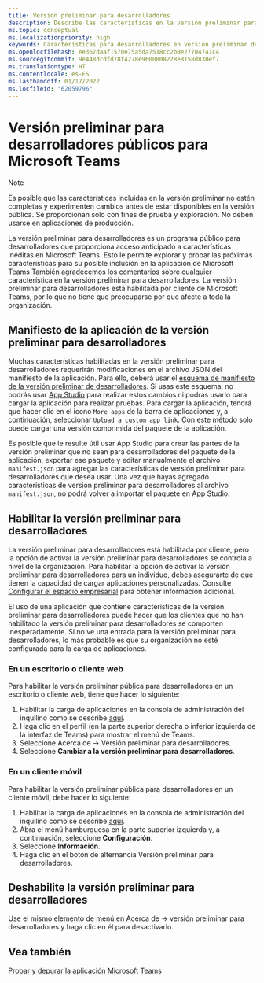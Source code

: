 ```yaml
---
title: Versión preliminar para desarrolladores
description: Describe las características en la versión preliminar para desarrolladores de Microsoft Teams
ms.topic: conceptual
ms.localizationpriority: high
keywords: Características para desarrolladores en versión preliminar de Teams
ms.openlocfilehash: ee367daaf1570e75a5da7518cc2b0e27704741c4
ms.sourcegitcommit: 9e448dcdfd78f4278e9600808228e8158d830ef7
ms.translationtype: HT
ms.contentlocale: es-ES
ms.lasthandoff: 01/17/2022
ms.locfileid: "62059796"
---
```

# <a name="public-developer-preview-for-microsoft-teams"></a>Versión preliminar para desarrolladores públicos para Microsoft Teams

>[!NOTE]
>Es posible que las características incluidas en la versión preliminar no estén completas y experimenten cambios antes de estar disponibles en la versión pública. Se proporcionan solo con fines de prueba y exploración. No deben usarse en aplicaciones de producción.

La versión preliminar para desarrolladores es un programa público para desarrolladores que proporciona acceso anticipado a características inéditas en Microsoft Teams. Esto le permite explorar y probar las próximas características para su posible inclusión en la aplicación de Microsoft Teams También agradecemos los [comentarios](~/feedback.md) sobre cualquier característica en la versión preliminar para desarrolladores. La versión preliminar para desarrolladores está habilitada por cliente de Microsoft Teams, por lo que no tiene que preocuparse por que afecte a toda la organización.

## <a name="developer-preview-app-manifest"></a>Manifiesto de la aplicación de la versión preliminar para desarrolladores

Muchas características habilitadas en la versión preliminar para desarrolladores requerirán modificaciones en el archivo JSON del manifiesto de la aplicación. Para ello, deberá usar el [esquema de manifiesto de la versión preliminar de desarrolladores](~/resources/schema/manifest-schema-dev-preview.md). Si usas este esquema, no podrás usar [App Studio](~/concepts/build-and-test/app-studio-overview.md) para realizar estos cambios ni podrás usarlo para cargar la aplicación para realizar pruebas. Para cargar la aplicación, tendrá que hacer clic en el icono `More apps` de la barra de aplicaciones y, a continuación, seleccionar `Upload a custom app link`. Con este método solo puede cargar una versión comprimida del paquete de la aplicación.

Es posible que le resulte útil usar App Studio para crear las partes de la versión preliminar que no sean para desarrolladores del paquete de la aplicación, exportar ese paquete y editar manualmente el archivo `manifest.json` para agregar las características de versión preliminar para desarrolladores que desea usar. Una vez que hayas agregado características de versión preliminar para desarrolladores al archivo `manifest.json`, no podrá volver a importar el paquete en App Studio.

## <a name="enable-developer-preview"></a>Habilitar la versión preliminar para desarrolladores

La versión preliminar para desarrolladores está habilitada por cliente, pero la opción de activar la versión preliminar para desarrolladores se controla a nivel de la organización. Para habilitar la opción de activar la versión preliminar para desarrolladores para un individuo, debes asegurarte de que tienen la capacidad de cargar aplicaciones personalizadas. Consulte [Configurar el espacio empresarial](~/concepts/build-and-test/prepare-your-o365-tenant.md) para obtener información adicional.

El uso de una aplicación que contiene características de la versión preliminar para desarrolladores puede hacer que los clientes que no han habilitado la versión preliminar para desarrolladores se comporten inesperadamente. Si no ve una entrada para la versión preliminar para desarrolladores, lo más probable es que su organización no esté configurada para la carga de aplicaciones.

### <a name="on-a-desktop-or-web-client"></a>En un escritorio o cliente web

Para habilitar la versión preliminar pública para desarrolladores en un escritorio o cliente web, tiene que hacer lo siguiente:

1. Habilitar la carga de aplicaciones en la consola de administración del inquilino como se describe [aquí](~/concepts/build-and-test/prepare-your-o365-tenant.md).
1. Haga clic en el perfil (en la parte superior derecha o inferior izquierda de la interfaz de Teams) para mostrar el menú de Teams.
1. Seleccione Acerca de → Versión preliminar para desarrolladores.
1. Seleccione **Cambiar a la versión preliminar para desarrolladores**.

### <a name="on-a-mobile-client"></a>En un cliente móvil

Para habilitar la versión preliminar pública para desarrolladores en un cliente móvil, debe hacer lo siguiente:

1. Habilitar la carga de aplicaciones en la consola de administración del inquilino como se describe [aquí](~/concepts/build-and-test/prepare-your-o365-tenant.md).
1. Abra el menú hamburguesa en la parte superior izquierda y, a continuación, seleccione **Configuración**.
1. Seleccione **Información**.
1. Haga clic en el botón de alternancia Versión preliminar para desarrolladores.

## <a name="disable-developer-preview"></a>Deshabilite la versión preliminar para desarrolladores

Use el mismo elemento de menú en Acerca de → versión preliminar para desarrolladores y haga clic en él para desactivarlo.

## <a name="see-also"></a>Vea también

[Probar y depurar la aplicación Microsoft Teams](~/concepts/build-and-test/debug.md)